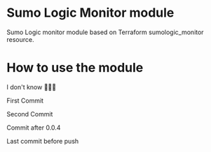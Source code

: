 # Sumo Logic Monitor module

Sumo Logic monitor module based on Terraform sumologic_monitor resource.

# How to use the module

I don't know 🤷🏽‍♂️

First Commit

Second Commit

Commit after 0.0.4

Last commit before push
